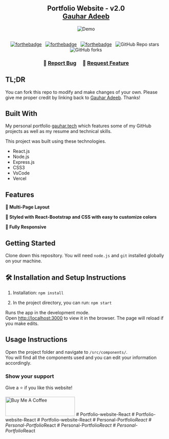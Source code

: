 
<h2 align="center">
  Portfolio Website - v2.0<br/>
  <a href="" target="_blank">Gauhar Adeeb</a>
</h2>
<div align="center">
  <img alt="Demo" src="./Images/readme-img1.png" />
</div>

<br/>

<center>

[![forthebadge](https://forthebadge.com/images/badges/built-with-love.svg)](https://forthebadge.com) &nbsp;
[![forthebadge](https://forthebadge.com/images/badges/made-with-javascript.svg)](https://forthebadge.com) &nbsp;
[![forthebadge](https://forthebadge.com/images/badges/open-source.svg)](https://forthebadge.com) &nbsp;
![GitHub Repo stars](https://img.shields.io/github/stars/Gauharadeeb01/Portfolio?color=red&logo=github&style=for-the-badge) &nbsp;
![GitHub forks](https://img.shields.io/github/forks/Gauharadeeb01/Portfolio?color=red&logo=github&style=for-the-badge)

</center>

<h3 align="center">
    🔹
    <a href="https://github.com/Gauharadeeb01/Portfolio/issues">Report Bug</a> &nbsp; &nbsp;
    🔹
    <a href="https://github.com/Gauharadeeb01/Portfolio/issues">Request Feature</a>
</h3>

## TL;DR

You can fork this repo to modify and make changes of your own. Please give me proper credit by linking back to [Gauhar Adeeb](https://github.com/Gauharadeeb01/Portfolio). Thanks!

## Built With

My personal portfolio <a href="" target="_blank">gauhar.tech</a> which features some of my GitHub projects as well as my resume and technical skills.<br/>

This project was built using these technologies.

- React.js
- Node.js
- Express.js
- CSS3
- VsCode
- Vercel

## Features

**📖 Multi-Page Layout**

**🎨 Styled with React-Bootstrap and CSS with easy to customize colors**

**📱 Fully Responsive**

## Getting Started

Clone down this repository. You will need `node.js` and `git` installed globally on your machine.

## 🛠 Installation and Setup Instructions

1. Installation: `npm install`

2. In the project directory, you can run: `npm start`

Runs the app in the development mode.\
Open [http://localhost:3000](http://localhost:3000) to view it in the browser.
The page will reload if you make edits.

## Usage Instructions

Open the project folder and navigate to `/src/components/`. <br/>
You will find all the components used and you can edit your information accordingly.

### Show your support

Give a ⭐ if you like this website!

<a href="https://www.buymeacoffee.com/gauharadeeb" target="_blank"><img src="https://cdn.buymeacoffee.com/buttons/v2/default-violet.png" alt="Buy Me A Coffee" height= "60px" width= "217px" ></a>
#   P o r t f o l i o - w e b s i t e - R e a c t  
 #   P o r t f o l i o - w e b s i t e - R e a c t  
 #   P o r t f o l i o - w e b s i t e - R e a c t  
 #   P e r s o n a l - P o r t f o l i o _ R e a c t  
 #   P e r s o n a l - P o r t f o l i o _ R e a c t  
 #   P e r s o n a l - P o r t f o l i o _ R e a c t  
 #   P e r s o n a l - P o r t f o l i o _ R e a c t  
 
